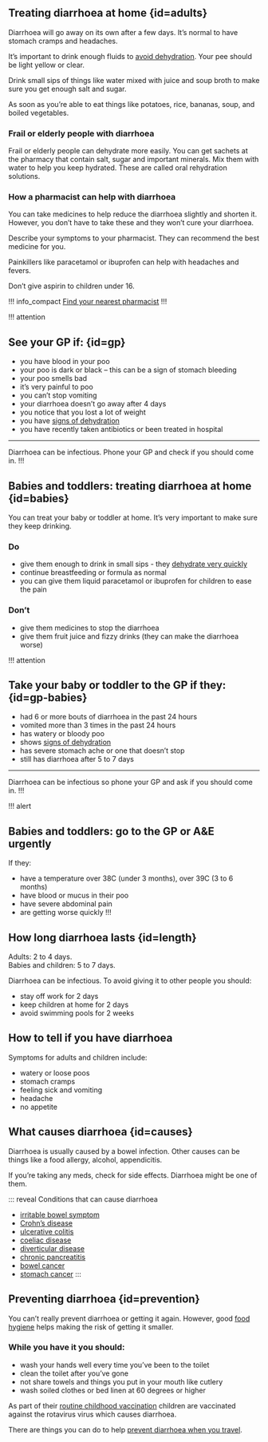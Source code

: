 ## Treating diarrhoea at home {id=adults}

Diarrhoea will go away on its own after a few days.  It’s normal to have stomach cramps and headaches.

It’s important to drink enough fluids to [avoid dehydration](http://www.nhs.uk/Conditions/dehydration/Pages/Introduction.aspx). Your pee should be light yellow or clear.

Drink small sips of things like water mixed with juice and soup broth to make sure you get enough salt and sugar. 

As soon as you’re able to eat things like potatoes, rice, bananas, soup, and boiled vegetables.

### Frail or elderly people with diarrhoea

Frail or elderly people can dehydrate more easily. You can get sachets at the pharmacy that contain salt, sugar and important minerals. Mix them with water to help you keep hydrated. These are called oral rehydration solutions.

### How a pharmacist can help with diarrhoea  

You can take medicines to help reduce the diarrhoea slightly and shorten it. However, you don’t have to take these and they won’t cure your diarrhoea.

Describe your symptoms to your pharmacist. They can recommend the best medicine for you.

Painkillers like paracetamol or ibuprofen can help with headaches and fevers. 

Don’t give aspirin to children under 16.

!!! info_compact
  [Find your nearest pharmacist](https://beta.nhs.uk/finders/find-help)
!!!

!!! attention
  ## See your GP if: {id=gp}
  - you have blood in your poo
  - your poo is dark or black – this can be a sign of stomach bleeding
  - your poo smells bad
  - it’s very painful to poo
  - you can’t stop vomiting
  - your diarrhoea doesn’t go away after 4 days
  - you notice that you lost a lot of weight  
  - you have [signs of dehydration](http://www.nhs.uk/Conditions/dehydration/Pages/Introduction.aspx)
  - you have recently taken antibiotics or been treated in hospital
  <hr>
  
  Diarrhoea can be infectious. Phone your GP and check if you should come in.
!!!

## Babies and toddlers: treating diarrhoea at home {id=babies}

You can treat your baby or toddler at home. It’s very important to make sure they keep drinking.

<section class="panel panel--binary">
  <article class="panel__column">
    <div class="panel__header">
      <h3>Do</h3>
    </div>
    <div class="panel__content">
      <ul class="list--check">
        <li>give them enough to drink in small sips - they <a href="http://www.nhs.uk/Conditions/Dehydration/Pages/Symptoms.aspx">dehydrate very quickly</a></li>
        <li>continue breastfeeding or formula as normal</li>
        <li>you can give them liquid paracetamol or ibuprofen for children to ease the pain</li>
      </ul>
    </div>
  </article>
  <article class="panel__column">
    <div class="panel__header">
      <h3>Don’t</h3>
    </div>
    <div class="panel__content">
      <ul class="list--cross">
        <li>give them medicines to stop the diarrhoea</li>
        <li>give them fruit juice and fizzy drinks (they can make the diarrhoea worse)</li>
      </ul>
    </div>
  </article>
</section>

!!! attention
  ## Take your baby or toddler to the GP if they: {id=gp-babies}

  - had 6 or more bouts of diarrhoea in the past 24 hours
  - vomited more than 3 times in the past 24 hours
  - has watery or bloody poo
  - shows [signs of dehydration](http://www.nhs.uk/Conditions/Dehydration/Pages/Symptoms.aspx)
  - has severe stomach ache or one that doesn’t stop
  - still has diarrhoea after 5 to 7 days
  <hr>
  
  Diarrhoea can be infectious so phone your GP and ask if you should come in.
!!!

!!! alert
 ## Babies and toddlers: go to the GP or A&E urgently
 If they:
 - have a temperature over 38C (under 3 months), over 39C (3 to 6 months)
 - have blood or mucus in their poo
 - have severe abdominal pain
 - are getting worse quickly
!!!

## How long diarrhoea lasts {id=length}

Adults: 2 to 4 days.<br>
Babies and children: 5 to 7 days. 

Diarrhoea can be infectious. To avoid giving it to other people you should:

- stay off work for 2 days
- keep children at home for 2 days
- avoid swimming pools for 2 weeks

<div class="panel" id="symptoms">
  <div class="panel__content">
    <h2>How to tell if you have diarrhoea</h2>
    <p>Symptoms for adults and children include:</p> 
    <ul class="list--chevron">
      <li>watery or loose poos</li> 
      <li>stomach cramps</li> 
      <li>feeling sick and vomiting</li>   
      <li>headache</li> 
      <li>no appetite</li> 
    </ul>
  </div>
</div>

## What causes diarrhoea {id=causes}

Diarrhoea is usually caused by a bowel infection. Other causes can be things like a food allergy, alcohol, appendicitis. 

If you’re taking any meds, check for side effects. Diarrhoea might be one of them.

::: reveal Conditions that can cause diarrhoea
  - [irritable bowel symptom](http://www.nhs.uk/Conditions/Irritable-bowel-syndrome/Pages/Introduction.aspx)
  - [Crohn’s disease](http://www.nhs.uk/conditions/crohns-disease/pages/introduction.aspx)
  - [ulcerative colitis](http://www.nhs.uk/conditions/Ulcerative-colitis/Pages/Introduction.aspx)
  - [coeliac disease](http://www.nhs.uk/conditions/Coeliac-disease/Pages/Introduction.aspx)
  - [diverticular disease](http://www.nhs.uk/Conditions/Diverticular-disease-and-diverticulitis/Pages/Introduction.aspx)
  - [chronic pancreatitis](http://www.nhs.uk/conditions/Pancreatitis-chronic/Pages/Introduction.aspx)
  - [bowel cancer](http://www.nhs.uk/Conditions/Cancer-of-the-colon-rectum-or-bowel/Pages/Introduction.aspx)
  - [stomach cancer](http://www.nhs.uk/conditions/Cancer-of-the-stomach/Pages/Introduction.aspx)
:::

## Preventing diarrhoea  {id=prevention}
You can’t really prevent diarrhoea or getting it again. However, good [food hygiene](https://www.food.gov.uk/) helps making the risk of getting it smaller. 

### While you have it you should: 
- wash your hands well every time you’ve been to the toilet  
- clean the toilet after you’ve gone
- not share towels and things you put in your mouth like cutlery
- wash soiled clothes or bed linen at 60 degrees or higher

As part of their [routine childhood vaccination](http://www.nhs.uk/Conditions/vaccinations/Pages/rotavirus-vaccine.aspx) children are vaccinated against the rotavirus virus which causes diarrhoea. 

There are things you can do to help [prevent diarrhoea when you travel](http://travelhealthpro.org.uk/countries).